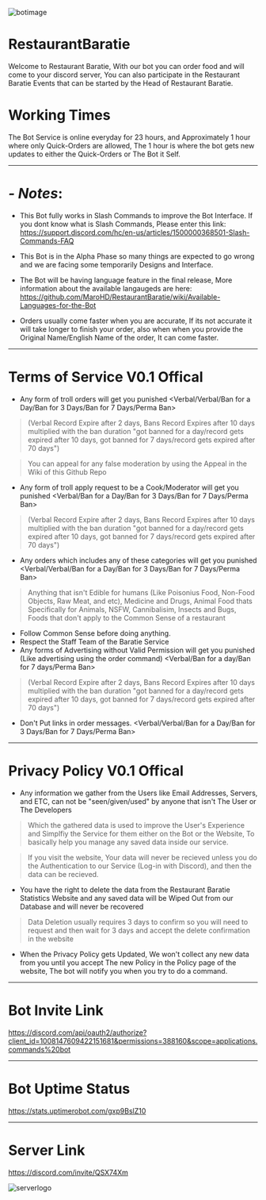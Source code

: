![botimage](https://media.discordapp.net/attachments/1008816409045905510/1010218203324104815/restaurantbaratie.png?width=872&height=436)
# RestaurantBaratie
Welcome to Restaurant Baratie, With our bot you can order food and will come to your discord server, You can also participate in the Restaurant Baratie Events that can be started by the Head of Restaurant Baratie.
# Working Times
The Bot Service is online everyday for 23 hours, and Approximately 1 hour where only Quick-Orders are allowed, The 1 hour is where the bot gets new updates to either the Quick-Orders or The Bot it Self.
***
# *- Notes*:
- This Bot fully works in Slash Commands to improve the Bot Interface. If you dont know what is Slash Commands, Please enter this link: https://support.discord.com/hc/en-us/articles/1500000368501-Slash-Commands-FAQ
- This Bot is in the Alpha Phase so many things are expected to go wrong and we are facing some temporarily Designs and Interface.

- The Bot will be having language feature in the final release, More information about the available langaugeds are here: https://github.com/MaroHD/RestaurantBaratie/wiki/Available-Languages-for-the-Bot

- Orders usually come faster when you are accurate, If its not accurate it will take longer to finish your order, also when when you provide the Original Name/English Name of the order, It can come faster.

***
# Terms of Service V0.1 Offical
- Any form of troll orders will get you punished <Verbal/Verbal/Ban for a Day/Ban for 3 Days/Ban for 7 Days/Perma Ban> 
> (Verbal Record Expire after 2 days, Bans Record Expires after 10 days multiplied with the ban duration "got banned for a day/record gets expired after 10 days, got banned for 7 days/record gets expired after 70 days")

> You can appeal for any false moderation by using the Appeal in the Wiki of this Github Repo
- Any form of troll apply request to be a Cook/Moderator will get you punished <Verbal/Ban for a Day/Ban for 3 Days/Ban for 7 Days/Perma Ban>
> (Verbal Record Expire after 2 days, Bans Record Expires after 10 days multiplied with the ban duration "got banned for a day/record gets expired after 10 days, got banned for 7 days/record gets expired after 70 days")
- Any orders which includes any of these categories will get you punished <Verbal/Verbal/Ban for a Day/Ban for 3 Days/Ban for 7 Days/Perma Ban> 
> Anything that isn't Edible for humans (Like Poisonius Food, Non-Food Objects, Raw Meat, and etc), Medicine and Drugs, Animal Food thats Specifically for Animals, NSFW, Cannibalisim, Insects and Bugs, Foods that don't apply to the Common Sense of a restaurant
- Follow Common Sense before doing anything.
- Respect the Staff Team of the Baratie Service
- Any forms of Advertising without Valid Permission will get you punished (Like advertising using the order command) <Verbal/Ban for a day/Ban for 7 days/Perma Ban>
> (Verbal Record Expire after 2 days, Bans Record Expires after 10 days multiplied with the ban duration "got banned for a day/record gets expired after 10 days, got banned for 7 days/record gets expired after 70 days")
- Don't Put links in order messages. <Verbal/Verbal/Ban for a Day/Ban for 3 Days/Ban for 7 Days/Perma Ban> 
***
# Privacy Policy V0.1 Offical
- Any information we gather from the Users like Email Addresses, Servers, and ETC, can not be "seen/given/used" by anyone that isn't The User or The Developers
> Which the gathered data is used to improve the User's Experience and Simplfiy the Service for them either on the Bot or the Website, To basically help you manage any saved data inside our service.

> If you visit the website, Your data will never be recieved unless you do the Authentication to our Service (Log-in with Discord), and then the data can be recieved.
- You have the right to delete the data from the Restaurant Baratie Statistics Website and any saved data will be Wiped Out from our Database and will never be recovered
> Data Deletion usually requires 3 days to confirm so you will need to request and then wait for 3 days and accept the delete confirmation in the website
- When the Privacy Policy gets Updated, We won't collect any new data from you until you accept The new Policy in the Policy page of the website, The bot will notify you when you try to do a command.
***
# Bot Invite Link
https://discord.com/api/oauth2/authorize?client_id=1008147609422151681&permissions=388160&scope=applications.commands%20bot
***
# Bot Uptime Status
https://stats.uptimerobot.com/gxp9BslZ10
***
# Server Link
https://discord.com/invite/QSX74Xm

![serverlogo](https://media.discordapp.net/attachments/1008816409045905510/1010218406995300372/Tophatguild.png?width=218&height=218)
